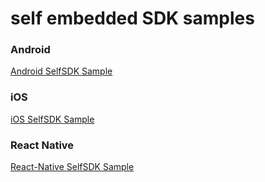 # self embedded SDK samples

### Android

[Android SelfSDK Sample](/android/README.md)


### iOS

[iOS SelfSDK Sample](/ios/README.md)


### React Native

[React-Native SelfSDK Sample](/reactnative/README.md)
